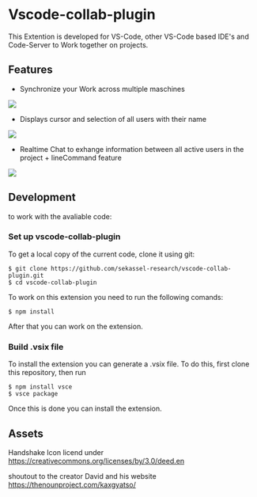 # Vscode-collab-plugin

This Extention is developed for VS-Code, other VS-Code based IDE's and Code-Server to Work together on projects.

## Features

 - Synchronize your Work across multiple maschines
 
  ![](https://github.com/sekassel-research/vscode-collab-plugin/blob/ReadMe/media/ReadMe/Hello%20World.gif)
 - Displays cursor and selection of all users with their name
 
  ![](https://github.com/sekassel-research/vscode-collab-plugin/blob/ReadMe/media/ReadMe/Mark.gif)
 - Realtime Chat to exhange information between all active users in the project + lineCommand feature
 
  ![](https://github.com/sekassel-research/vscode-collab-plugin/blob/ReadMe/media/ReadMe/Chat.gif)

## Development

  to work with the avaliable code:

### Set up vscode-collab-plugin

  To get a local copy of the current code, clone it using git:

    $ git clone https://github.com/sekassel-research/vscode-collab-plugin.git
    $ cd vscode-collab-plugin

  To work on this extension you need to run the following comands:

    $ npm install 
  
   After that you can work on the extension.

### Build .vsix file

  To install the extension you can generate a .vsix file. To do this, first clone this repository, then run 
    
    $ npm install vsce
    $ vsce package
  
  Once this is done you can install the extension.
 
## Assets

 Handshake Icon licend under https://creativecommons.org/licenses/by/3.0/deed.en

 shoutout to the creator David and his website https://thenounproject.com/kaxgyatso/
